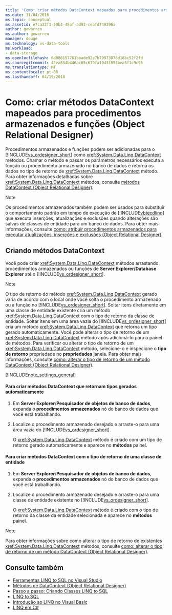 ```yaml
---
title: 'Como: criar métodos DataContext mapeados para procedimentos armazenados e funções (O R Designer)'
ms.date: 11/04/2016
ms.topic: conceptual
ms.assetid: e7ca32f1-50b3-48af-ad92-ceafd749296a
author: gewarren
ms.author: gewarren
manager: douge
ms.technology: vs-data-tools
ms.workload:
- data-storage
ms.openlocfilehash: 6d086157761bbade92e7b79973876d18bc52f2fd
ms.sourcegitcommit: 42ea834b446ac65c679fa1043f853bea5f1c9c95
ms.translationtype: MT
ms.contentlocale: pt-BR
ms.lasthandoff: 04/19/2018
---
```

# <a name="how-to-create-datacontext-methods-mapped-to-stored-procedures-and-functions-or-designer"></a>Como: criar métodos DataContext mapeados para procedimentos armazenados e funções (Object Relational Designer)
Procedimentos armazenados e funções podem ser adicionadas para o [!INCLUDE[vs_ordesigner_short](../data-tools/includes/vs_ordesigner_short_md.md)] como <xref:System.Data.Linq.DataContext> métodos. Chamar o método e passar os parâmetros necessários executa a função ou procedimento armazenado no banco de dados e retorna os dados no tipo de retorno de <xref:System.Data.Linq.DataContext> método. Para obter informações detalhadas sobre <xref:System.Data.Linq.DataContext> métodos, consulte [métodos DataContext (Object Relational Designer)](../data-tools/datacontext-methods-o-r-designer.md).

> [!NOTE]
>  Os procedimentos armazenados também podem ser usados para substituir o comportamento padrão em tempo de execução de [!INCLUDE[vbtecdlinq](../data-tools/includes/vbtecdlinq_md.md)] que executa inserções, atualizações e exclusões quando alterações são salvas de classes de entidade para um banco de dados. Para obter mais informações, consulte [como: atribuir procedimentos armazenados para executar atualizações, inserções e exclusões (Object Relational Designer)](../data-tools/how-to-assign-stored-procedures-to-perform-updates-inserts-and-deletes-o-r-designer.md).

## <a name="creating-datacontext-methods"></a>Criando métodos DataContext
 Você pode criar <xref:System.Data.Linq.DataContext> métodos arrastando procedimentos armazenados ou funções de **Server Explorer/Database Explorer** até o [!INCLUDE[vs_ordesigner_short](../data-tools/includes/vs_ordesigner_short_md.md)].

> [!NOTE]
>  O tipo de retorno do método <xref:System.Data.Linq.DataContext> gerado varia de acordo com o local onde você solta o procedimento armazenado ou a função no [!INCLUDE[vs_ordesigner_short](../data-tools/includes/vs_ordesigner_short_md.md)]. Soltar itens diretamente em uma classe de entidade existente cria um método <xref:System.Data.Linq.DataContext> com o tipo de retorno da classe de entidade. Soltar itens em uma área vazia do [!INCLUDE[vs_ordesigner_short](../data-tools/includes/vs_ordesigner_short_md.md)] cria um método <xref:System.Data.Linq.DataContext> que retorna um tipo gerado automaticamente. Você pode alterar o tipo de retorno de um <xref:System.Data.Linq.DataContext> método após adicioná-lo para o painel de métodos. Para verificar ou alterar o tipo de retorno de um <xref:System.Data.Linq.DataContext> método, selecione-o e inspecione o **tipo de retorno** propriedade no **propriedades** janela. Para obter mais informações, consulte [como: alterar o tipo de retorno de um método DataContext (Object Relational Designer)](../data-tools/how-to-change-the-return-type-of-a-datacontext-method-o-r-designer.md).

[!INCLUDE[note_settings_general](../data-tools/includes/note_settings_general_md.md)]

#### <a name="to-create-datacontext-methods-that-return-automatically-generated-types"></a>Para criar métodos DataContext que retornam tipos gerados automaticamente

1.  Em **Server Explorer**/**Pesquisador de objetos de banco de dados**, expanda o **procedimentos armazenados** nó do banco de dados que você está trabalhando.

2.  Localize o procedimento armazenado desejado e arraste-o para uma área vazia do [!INCLUDE[vs_ordesigner_short](../data-tools/includes/vs_ordesigner_short_md.md)].

     O <xref:System.Data.Linq.DataContext> método é criado com um tipo de retorno gerado automaticamente e aparece no **métodos** painel.

#### <a name="to-create-datacontext-methods-that-have-the-return-type-of-an-entity-class"></a>Para criar métodos DataContext com o tipo de retorno de uma classe de entidade

1.  Em **Server Explorer**/**Pesquisador de objetos de banco de dados**, expanda o **procedimentos armazenados** nó do banco de dados que você está trabalhando.

2.  Localize o procedimento armazenado desejado e arraste-o para uma classe de entidade existente no [!INCLUDE[vs_ordesigner_short](../data-tools/includes/vs_ordesigner_short_md.md)].

     O <xref:System.Data.Linq.DataContext> método é criado com o tipo de retorno da classe da entidade selecionada e aparece no **métodos** painel.

> [!NOTE]
>  Para obter informações sobre como alterar o tipo de retorno de existentes <xref:System.Data.Linq.DataContext> métodos, consulte [como: alterar o tipo de retorno de um método DataContext (Object Relational Designer)](../data-tools/how-to-change-the-return-type-of-a-datacontext-method-o-r-designer.md).

## <a name="see-also"></a>Consulte também

- [Ferramentas LINQ to SQL no Visual Studio](../data-tools/linq-to-sql-tools-in-visual-studio2.md)
- [Métodos de DataContext (Object Relational Designer)](../data-tools/datacontext-methods-o-r-designer.md)
- [Passo a passo: Criando Classes LINQ to SQL](how-to-create-linq-to-sql-classes-mapped-to-tables-and-views-o-r-designer.md)
- [LINQ to SQL](/dotnet/framework/data/adonet/sql/linq/index)
- [Introdução ao LINQ no Visual Basic](/dotnet/visual-basic/programming-guide/language-features/linq/introduction-to-linq)
- [LINQ em C#](/dotnet/csharp/linq/linq-in-csharp)